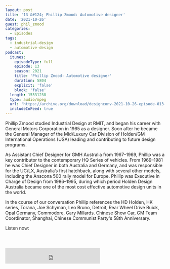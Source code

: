 ```yaml
---
layout: post
title: '13 &#124; Phillip Zmood: Automotive designer'
date: '2021-10-26'
guest: phil_zmood
categories:
  - Episodes
tags:
  - industrial-design
  - automotive-design
podcast:
  itunes:
    episodeType: full
    episode: 13
    season: 2021
    title: 'Phillip Zmood: Automotive designer'
    duration: 5804
    explicit: 'false'
    block: 'false'
  length: 15531238
  type: audio/mpeg
  url: 'https://archive.org/download/designconv-2021-10-26-episode-013-phil-zmood/2021-10-26-episode-013-phil-zmood.mp3'
  includeInFeed: true
---
```


Phillip Zmood studied Industrial Design at RMIT, and began his career with
General Motors Corporation in 1965 as a designer. Soon after he became the
General Manager of the Mid/Luxury Car Division of Holden/GM International
Operations (USA) leading and contributing to future design programs.

As Assistant Chief Designer for GMH Australia from 1967–1969, Phillip was a
key contributor to the contemporary HQ Series of vehicles. From 1969–1981 he
was Chief Designer in both Australia and Germany, and was responsible for the
UC/LX, Australia’s first hatchback, along with several other models, including
the Anscona 500 rally model for Europe. Phillip was Executive in Charge of
Design from 1986–1995, during which period Holden Design Australia became one
of the most cost effective automotive design units in the world.

In the course of our conversation Phillip references the HD Holden, HK series,
Torana, Joe Schyman, Leo Bruno, Detroit, Rear Wheel Drive Buick, Opal Germany,
Commodore, Gary Millards. Chinese Show Car, GM Team Coordinator, Shanghai,
Chinese Communist Party's 58th Anniversary.

Listen now:
<div class="responsive-embed" style="padding-top: 8%;">
  <!--suppress HtmlUnknownAttribute, HtmlDeprecatedAttribute -->
  <iframe src="https://archive.org/embed/designconv-2021-10-26-episode-013-phil-zmood" class="responsive-embed-item" height="50" frameborder="0" webkitallowfullscreen="true" mozallowfullscreen="true" allowfullscreen></iframe>
</div>
